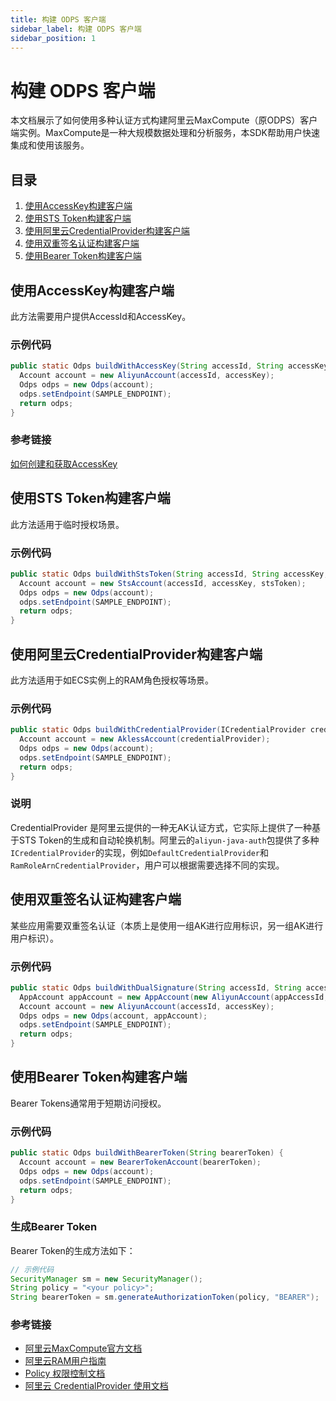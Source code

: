```yaml
---
title: 构建 ODPS 客户端
sidebar_label: 构建 ODPS 客户端
sidebar_position: 1
---
```


# 构建 ODPS 客户端

本文档展示了如何使用多种认证方式构建阿里云MaxCompute（原ODPS）客户端实例。MaxCompute是一种大规模数据处理和分析服务，本SDK帮助用户快速集成和使用该服务。

## 目录
1. [使用AccessKey构建客户端](#使用AccessKey构建客户端)
2. [使用STS Token构建客户端](#使用STS-Token构建客户端)
3. [使用阿里云CredentialProvider构建客户端](#使用阿里云CredentialProvider构建客户端)
4. [使用双重签名认证构建客户端](#使用双重签名认证构建客户端)
5. [使用Bearer Token构建客户端](#使用Bearer-Token构建客户端)

## 使用AccessKey构建客户端

此方法需要用户提供AccessId和AccessKey。

### 示例代码

```java
public static Odps buildWithAccessKey(String accessId, String accessKey) {
  Account account = new AliyunAccount(accessId, accessKey);
  Odps odps = new Odps(account);
  odps.setEndpoint(SAMPLE_ENDPOINT);
  return odps;
}
```

### 参考链接

[如何创建和获取AccessKey](https://help.aliyun.com/zh/ram/user-guide/create-an-accesskey-pair)

## 使用STS Token构建客户端

此方法适用于临时授权场景。

### 示例代码

```java
public static Odps buildWithStsToken(String accessId, String accessKey, String stsToken) {
  Account account = new StsAccount(accessId, accessKey, stsToken);
  Odps odps = new Odps(account);
  odps.setEndpoint(SAMPLE_ENDPOINT);
  return odps;
}
```

## 使用阿里云CredentialProvider构建客户端

此方法适用于如ECS实例上的RAM角色授权等场景。

### 示例代码

```java
public static Odps buildWithCredentialProvider(ICredentialProvider credentialProvider) {
  Account account = new AklessAccount(credentialProvider);
  Odps odps = new Odps(account);
  odps.setEndpoint(SAMPLE_ENDPOINT);
  return odps;
}
```

### 说明

CredentialProvider 是阿里云提供的一种无AK认证方式，它实际上提供了一种基于STS Token的生成和自动轮换机制。阿里云的`aliyun-java-auth`包提供了多种`ICredentialProvider`的实现，例如`DefaultCredentialProvider`和`RamRoleArnCredentialProvider`，用户可以根据需要选择不同的实现。

## 使用双重签名认证构建客户端

某些应用需要双重签名认证（本质上是使用一组AK进行应用标识，另一组AK进行用户标识）。

### 示例代码

```java
public static Odps buildWithDualSignature(String accessId, String accessKey, String appAccessId, String appAccessKey) {
  AppAccount appAccount = new AppAccount(new AliyunAccount(appAccessId, appAccessKey));
  Account account = new AliyunAccount(accessId, accessKey);
  Odps odps = new Odps(account, appAccount);
  odps.setEndpoint(SAMPLE_ENDPOINT);
  return odps;
}
```

## 使用Bearer Token构建客户端

Bearer Tokens通常用于短期访问授权。

### 示例代码

```java
public static Odps buildWithBearerToken(String bearerToken) {
  Account account = new BearerTokenAccount(bearerToken);
  Odps odps = new Odps(account);
  odps.setEndpoint(SAMPLE_ENDPOINT);
  return odps;
}
```

### 生成Bearer Token

Bearer Token的生成方法如下：

```java
// 示例代码
SecurityManager sm = new SecurityManager();
String policy = "<your policy>";
String bearerToken = sm.generateAuthorizationToken(policy, "BEARER");
```

### 参考链接

- [阿里云MaxCompute官方文档](https://help.aliyun.com/zh/maxcompute)
- [阿里云RAM用户指南](https://help.aliyun.com/zh/maxcompute/getting-started/prepare-a-ram-user)
- [Policy 权限控制文档](https://help.aliyun.com/zh/maxcompute/user-guide/policy-based-access-control-1)
- [阿里云 CredentialProvider 使用文档](https://help.aliyun.com/zh/sdk/developer-reference/v2-java-integrated-sdk)

